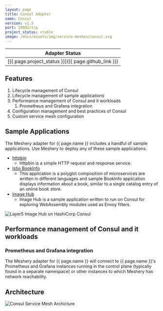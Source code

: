 ```yaml
---
layout: page
title: Consul Adapter
name: Consul
version: v1.5
port: 10002/tcp
project_status: stable
image: /docs/assets/img/service-meshes/consul.svg
---
```

| Adapter Status |
| :------------: |
| [{{ page.project_status }}]({{ page.github_link }})|

## Features

1. Lifecycle management of Consul
1. Lifecycle management of sample applications
1. Performance management of Consul and it workloads
    1. Prometheus and Grafana integration
1. Configuration management and best practices of Consul
1. Custom service mesh configuration

## Sample Applications

The Meshery adapter for {{ page.name }} includes a handful of sample applications. Use Meshery to deploy any of these sample applications.

- [httpbin](https://httpbin.org)
    - Httpbin is a simple HTTP request and response service.
- [Istio BookInfo](https://github.com/layer5io/istio-service-mesh-workshop/blob/master/lab-2/README.md#what-is-the-bookinfo-application)
    - This application is a polyglot composition of microservices are written in different languages and sample BookInfo application displays information about a book, similar to a single catalog entry of an online book store.
- [Image Hub](https://github.com/layer5io/image-hub)
    - Image Hub is a sample application written to run on Consul for exploring WebAssembly modules used as Envoy filters.
    
![Layer5 Image Hub on HashiCorp Consul](/docs/service-meshes/adapters/consul/layer5-image-hub-on-hashicorp-consul.png)


## Performance management of Consul and it workloads

### Prometheus and Grafana integration

The Meshery adapter for {{ page.name }} will connect to {{ page.name }}'s Prometheus and Grafana instances running in the control plane (typically found in a separate namespace) or other instances to which Meshery has network reachability.

## Architecture

![Consul Service Mesh Archicture](/docs/service-meshes/adapters/consul/service-mesh-architecture-consul.png)
